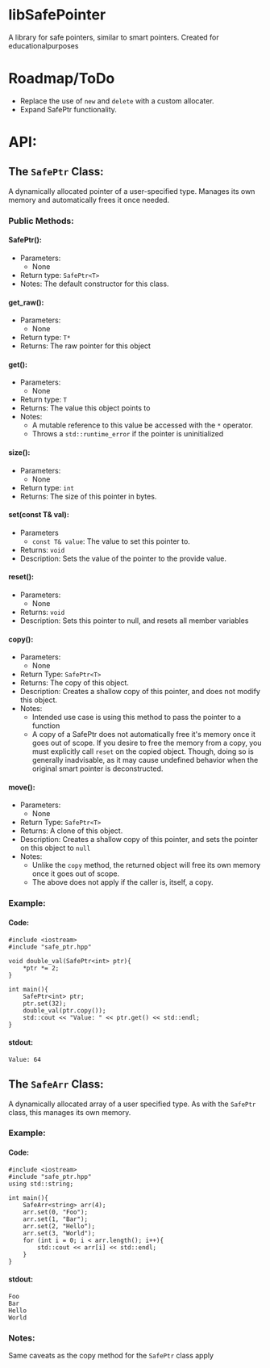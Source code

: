# libSafePointer
A library for safe pointers, similar to smart pointers. Created for educationalpurposes

# Roadmap/ToDo
- Replace the use of  `new` and `delete` with a custom allocater.
- Expand SafePtr functionality. 

# API:
## The `SafePtr` Class:
A dynamically allocated pointer of a user-specified type. Manages its own memory and automatically frees it once needed.
### Public Methods:
#### SafePtr<T>():
- Parameters:
  - None
- Return type: `SafePtr<T>`
- Notes: The default constructor for this class.
#### get_raw():
- Parameters:
     - None
- Return type: `T*`
- Returns: The raw pointer for this object
#### get():
- Parameters:
   - None
- Return type: `T`
- Returns: The value this object points to
- Notes:
  - A mutable reference to this value be accessed with the `*` operator.
  - Throws a `std::runtime_error` if the pointer is uninitialized
#### size():
- Parameters:
   - None
- Return type: `int`
- Returns: The size of this pointer in bytes.
#### set(const T& val):
- Parameters
  - `const T& value`: The value to set this pointer to.
- Returns: `void`
- Description: Sets the value of the pointer to the provide value.
#### reset():
- Parameters:
     - None
- Returns: `void`
- Description: Sets this pointer to null, and resets all member variables
#### copy():
- Parameters:
  - None
- Return Type: `SafePtr<T>`
- Returns: The copy of this object.
- Description: Creates a shallow copy of this pointer, and does not modify this object.
- Notes:
  - Intended use case is using this method to pass the pointer to a function
  - A copy of a SafePtr does not automatically free it's memory once it goes out of scope. If you desire to free the memory from a copy, you must explicitly call `reset` on the copied object. Though, doing so is generally inadvisable, as it may cause undefined behavior when the original smart pointer is deconstructed.
#### move():
- Parameters:
  - None
- Return Type: `SafePtr<T>`
- Returns: A clone of this object.
- Description: Creates a shallow copy of this pointer, and sets the pointer on this object to `null`
- Notes:
  - Unlike the `copy` method, the returned object will free its own memory once it goes out of scope.
  - The above does not apply if the caller is, itself, a copy.
### Example:
#### Code:
```
#include <iostream>
#include "safe_ptr.hpp"

void double_val(SafePtr<int> ptr){
    *ptr *= 2;
}

int main(){
    SafePtr<int> ptr;
    ptr.set(32);
    double_val(ptr.copy());
    std::cout << "Value: " << ptr.get() << std::endl;
}
```
#### stdout:
`Value: 64`
## The `SafeArr` Class:
A dynamically allocated array of a user specified type. As with the `SafePtr` class, this manages its own memory.
### Example:
#### Code:
```
#include <iostream>
#include "safe_ptr.hpp"
using std::string;

int main(){
    SafeArr<string> arr(4);
    arr.set(0, "Foo");
    arr.set(1, "Bar");
    arr.set(2, "Hello");
    arr.set(3, "World");
    for (int i = 0; i < arr.length(); i++){
        std::cout << arr[i] << std::endl;
    }
}
```
#### stdout:
```
Foo
Bar
Hello
World
```
### Notes:
Same caveats as the copy method for the `SafePtr` class apply
